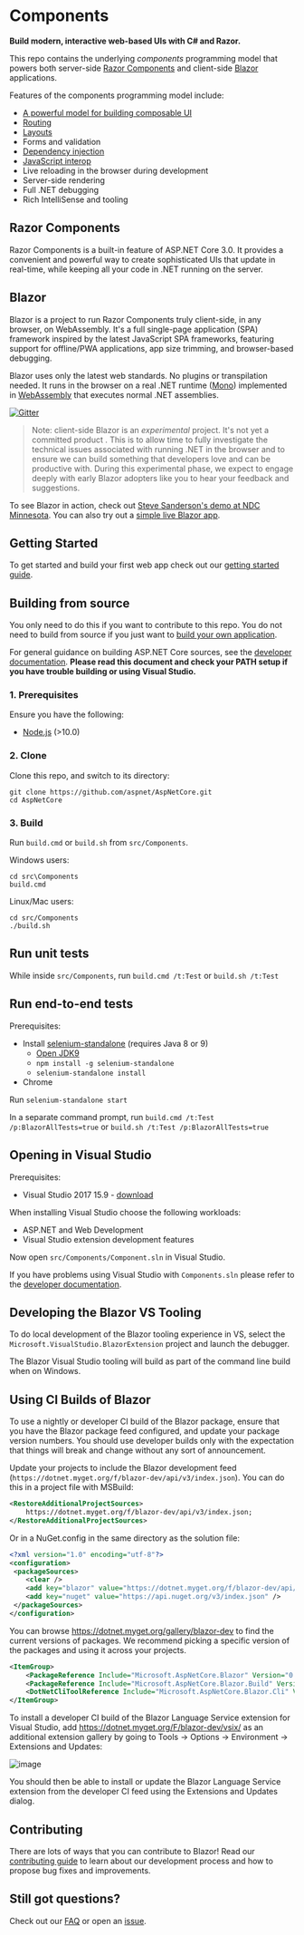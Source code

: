# Components

**Build modern, interactive web-based UIs with C# and Razor.**

This repo contains the underlying *components* programming model that powers both server-side [Razor Components](#razor-components) and client-side [Blazor](#blazor) applications.

Features of the components programming model include:

- [A powerful model for building composable UI](https://blazor.net/docs/components/index.html)
- [Routing](https://blazor.net/docs/routing.html)
- [Layouts](https://blazor.net/docs/layouts.html)
- Forms and validation
- [Dependency injection](https://blazor.net/docs/dependency-injection.html)
- [JavaScript interop](https://blazor.net/docs/javascript-interop.html)
- Live reloading in the browser during development
- Server-side rendering
- Full .NET debugging
- Rich IntelliSense and tooling

## Razor Components

Razor Components is a built-in feature of ASP.NET Core 3.0. It provides a convenient and powerful way to create sophisticated UIs that update in real-time, while keeping all your code in .NET running on the server.

## Blazor

Blazor is a project to run Razor Components truly client-side, in any browser, on WebAssembly. It's a full single-page application (SPA) framework inspired by the latest JavaScript SPA frameworks, featuring support for offline/PWA applications, app size trimming, and browser-based debugging.

Blazor uses only the latest web standards. No plugins or transpilation needed. It runs in the browser on a real .NET runtime ([Mono](http://www.mono-project.com/news/2017/08/09/hello-webassembly/)) implemented in [WebAssembly](http://webassembly.org) that executes normal .NET assemblies.

[![Gitter](https://badges.gitter.im/aspnet/Blazor.svg)](https://gitter.im/aspnet/Blazor?utm_source=badge&utm_medium=badge&utm_campaign=pr-badge)

> Note: client-side Blazor is an *experimental* project. It's not yet a committed product . This is to allow time to fully investigate the technical issues associated with running .NET in the browser and to ensure we can build something that developers love and can be productive with. During this experimental phase, we expect to engage deeply with early Blazor adopters like you to hear your feedback and suggestions.

To see Blazor in action, check out [Steve Sanderson's demo at NDC Minnesota](https://www.youtube.com/watch?v=JU-6pAxqAa4). You can also try out a [simple live Blazor app](https://blazor-demo.github.io/).

## Getting Started

To get started and build your first web app check out our [getting started guide](https://go.microsoft.com/fwlink/?linkid=870449).

## Building from source

You only need to do this if you want to contribute to this repo. You do not need to build from source if you just want to [build your own application](https://go.microsoft.com/fwlink/?linkid=870449).

For general guidance on building ASP.NET Core sources, see the [developer documentation](https://github.com/aspnet/Home/wiki/Building-from-source). **Please read this document and check your PATH setup if you have trouble building or using Visual Studio.**

### 1. Prerequisites

Ensure you have the following:

- [Node.js](https://nodejs.org/) (>10.0)


### 2. Clone

Clone this repo, and switch to its directory:

```
git clone https://github.com/aspnet/AspNetCore.git
cd AspNetCore
```

### 3. Build

Run `build.cmd` or `build.sh` from `src/Components`.

Windows users:

```
cd src\Components
build.cmd
```

Linux/Mac users:

```
cd src/Components
./build.sh
```

## Run unit tests

While inside `src/Components`, run `build.cmd /t:Test` or `build.sh /t:Test`

## Run end-to-end tests

Prerequisites:
- Install [selenium-standalone](https://www.npmjs.com/package/selenium-standalone) (requires Java 8 or 9)
  - [Open JDK9](http://jdk.java.net/java-se-ri/9)
  - `npm install -g selenium-standalone`
  - `selenium-standalone install`
- Chrome

Run `selenium-standalone start`

In a separate command prompt, run `build.cmd /t:Test /p:BlazorAllTests=true` or `build.sh /t:Test /p:BlazorAllTests=true`

## Opening in Visual Studio

Prerequisites:

- Visual Studio 2017 15.9 - [download](https://www.visualstudio.com/thank-you-downloading-visual-studio/?ch=pre&sku=Enterprise&rel=15)

When installing Visual Studio choose the following workloads:
- ASP.NET and Web Development
- Visual Studio extension development features

Now open `src/Components/Component.sln` in Visual Studio.

If you have problems using Visual Studio with `Components.sln` please refer to the [developer documentation](https://github.com/aspnet/Home/wiki/Building-from-source).

## Developing the Blazor VS Tooling

To do local development of the Blazor tooling experience in VS, select the `Microsoft.VisualStudio.BlazorExtension`
project and launch the debugger.

The Blazor Visual Studio tooling will build as part of the command line build when on Windows.

## Using CI Builds of Blazor

To use a nightly or developer CI build of the Blazor package, ensure that you have the Blazor package feed configured, and update your package version numbers. You should use developer builds only with the expectation that things will break and change without any sort of announcement.

Update your projects to include the Blazor development feed (`https://dotnet.myget.org/f/blazor-dev/api/v3/index.json`). You can do this in a project file with MSBuild:

```xml
<RestoreAdditionalProjectSources>
    https://dotnet.myget.org/f/blazor-dev/api/v3/index.json;
</RestoreAdditionalProjectSources>
```

Or in a NuGet.config in the same directory as the solution file:

```xml
<?xml version="1.0" encoding="utf-8"?>
<configuration>
 <packageSources>
    <clear />
    <add key="blazor" value="https://dotnet.myget.org/f/blazor-dev/api/v3/index.json" />
    <add key="nuget" value="https://api.nuget.org/v3/index.json" />
 </packageSources>
</configuration>
```

You can browse https://dotnet.myget.org/gallery/blazor-dev to find the current versions of packages. We recommend picking a specific version of the packages and using it across your projects.

```xml
<ItemGroup>
    <PackageReference Include="Microsoft.AspNetCore.Blazor" Version="0.3.0-preview1-10220" />
    <PackageReference Include="Microsoft.AspNetCore.Blazor.Build" Version="0.3.0-preview1-10220" PrivateAssets="all" />
    <DotNetCliToolReference Include="Microsoft.AspNetCore.Blazor.Cli" Version="0.3.0-preview1-10220" />
</ItemGroup>
```

To install a developer CI build of the Blazor Language Service extension for Visual Studio, add https://dotnet.myget.org/F/blazor-dev/vsix/ as an additional extension gallery by going to Tools -> Options -> Environment -> Extensions and Updates:

![image](https://user-images.githubusercontent.com/1874516/39077607-2729edb2-44b8-11e8-8798-701ba632fdd4.png)

You should then be able to install or update the Blazor Language Service extension from the developer CI feed using the Extensions and Updates dialog.

## Contributing

There are lots of ways that you can contribute to Blazor! Read our [contributing guide](https://github.com/aspnet/Blazor/blob/master/CONTRIBUTING.md) to learn about our development process and how to propose bug fixes and improvements.

## Still got questions?

Check out our [FAQ](https://github.com/aspnet/Blazor/wiki/FAQ) or open an [issue](https://github.com/aspnet/Blazor/issues).
